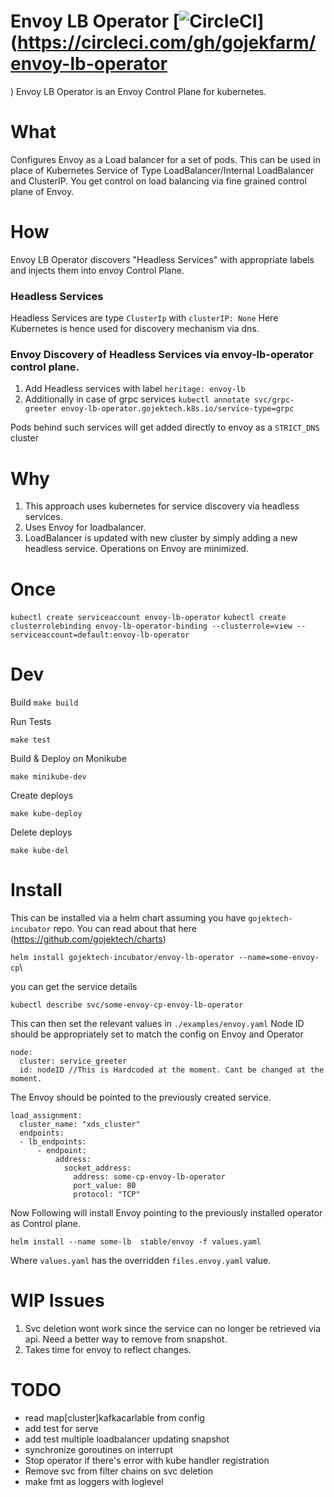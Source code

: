 # Envoy LB Operator  [![CircleCI](https://circleci.com/gh/gojekfarm/envoy-lb-operator.svg?style=svg)](https://circleci.com/gh/gojekfarm/envoy-lb-operator
)
Envoy LB Operator is an Envoy Control Plane for kubernetes.

# What
Configures Envoy as a Load balancer for a set of pods. This can be used in place of Kubernetes Service of Type LoadBalancer/Internal LoadBalancer and ClusterIP.
You get control on load balancing via fine grained control plane of Envoy.

# How
Envoy LB Operator discovers "Headless Services" with appropriate labels and injects them into envoy Control Plane.

### Headless Services
Headless Services are type `ClusterIp` with `clusterIP: None`
Here Kubernetes is hence used for discovery mechanism via dns.

### Envoy Discovery of Headless Services via envoy-lb-operator control plane.
1. Add Headless services with label `heritage: envoy-lb`
2. Additionally in case of grpc services `kubectl annotate svc/grpc-greeter envoy-lb-operator.gojektech.k8s.io/service-type=grpc`

Pods behind such services will get added directly to envoy as a `STRICT_DNS` cluster

# Why

1. This approach uses kubernetes for service discovery via headless services.
2. Uses Envoy for loadbalancer.
3. LoadBalancer is updated with new cluster by simply adding a new headless service. Operations on Envoy are minimized.


# Once
`kubectl create serviceaccount envoy-lb-operator`
`kubectl create clusterrolebinding envoy-lb-operator-binding --clusterrole=view --serviceaccount=default:envoy-lb-operator`

# Dev

Build
`make build`

Run Tests

`make test`

Build & Deploy on Monikube

`make minikube-dev`


Create deploys

`make kube-deploy`

Delete deploys

`make kube-del`

# Install 

This can be installed via a helm chart assuming you have `gojektech-incubator` repo. You can read about that here (https://github.com/gojektech/charts)

`helm install gojektech-incubator/envoy-lb-operator --name=some-envoy-cp`\

you can get the service details

`kubectl describe svc/some-envoy-cp-envoy-lb-operator`

This can then set the relevant values in `./examples/envoy.yaml`
Node ID should be appropriately set to match the config on Envoy and Operator
```
node:
  cluster: service_greeter
  id: nodeID //This is Hardcoded at the moment. Cant be changed at the moment.
```


The Envoy should be pointed to the previously created service.
```
load_assignment:
  cluster_name: "xds_cluster"
  endpoints:
  - lb_endpoints:
      - endpoint:
          address:
            socket_address:
              address: some-cp-envoy-lb-operator
              port_value: 80
              protocol: "TCP"

```
Now Following will install Envoy pointing to the previously installed operator as Control plane.

`helm install --name some-lb  stable/envoy -f values.yaml`

Where `values.yaml` has the overridden  `files.envoy.yaml` value.


# WIP Issues

1. Svc deletion wont work since the service can no longer be retrieved via api. Need a better way to remove from snapshot.
2. Takes time for envoy to reflect changes.


# TODO
* read map[cluster]kafkacarlable from config
* add test for serve
* add test multiple loadbalancer updating snapshot
* synchronize goroutines on interrupt
* Stop operator if there's error with kube handler registration
* Remove svc from filter chains on svc deletion
* make fmt as loggers with loglevel